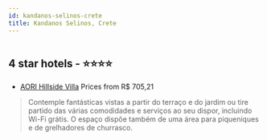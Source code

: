 ```yaml
---
id: kandanos-selinos-crete
title: Kandanos Selinos, Crete
---
```


<center><img src="https://i.travelapi.com/hotels/14000000/13490000/13481700/13481654/4675fbbf_z.jpg" alt="" /></center>


##  4 star hotels - ⭐️⭐️⭐️⭐️

-    [AORI Hillside Villa](https://www.hurb.com/br/aud/https://www.hurb.com/br/hotels/kandanos-selinos/aori-hillside-villa-HT-SLQX?cmp=18055) Prices from R$ 705,21
   > Contemple fantásticas vistas a partir do terraço e do jardim ou tire partido das várias comodidades e serviços ao seu dispor, incluindo Wi-Fi grátis. O espaço dispõe também de uma área para piqueniques e de grelhadores de churrasco.
